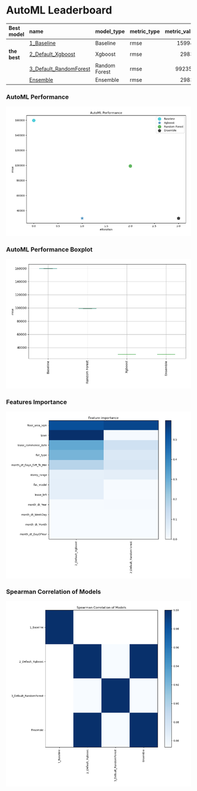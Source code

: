 # AutoML Leaderboard

| Best model   | name                                                       | model_type    | metric_type   |   metric_value |   train_time |
|:-------------|:-----------------------------------------------------------|:--------------|:--------------|---------------:|-------------:|
|              | [1_Baseline](1_Baseline/README.md)                         | Baseline      | rmse          |       159943   |         0.48 |
| **the best** | [2_Default_Xgboost](2_Default_Xgboost/README.md)           | Xgboost       | rmse          |        29832   |        40.66 |
|              | [3_Default_RandomForest](3_Default_RandomForest/README.md) | Random Forest | rmse          |        99235.2 |         9.01 |
|              | [Ensemble](Ensemble/README.md)                             | Ensemble      | rmse          |        29832   |         0.05 |

### AutoML Performance
![AutoML Performance](ldb_performance.png)

### AutoML Performance Boxplot
![AutoML Performance Boxplot](ldb_performance_boxplot.png)

### Features Importance
![features importance across models](features_heatmap.png)



### Spearman Correlation of Models
![models spearman correlation](correlation_heatmap.png)

